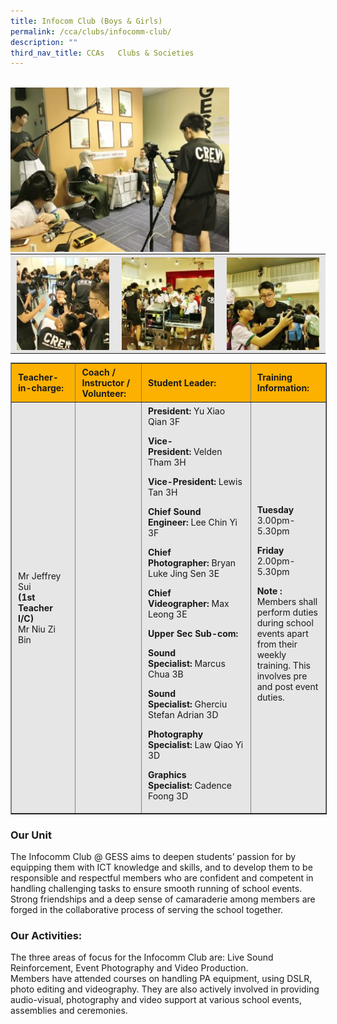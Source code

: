 ```yaml
---
title: Infocom Club (Boys & Girls)
permalink: /cca/clubs/infocomm-club/
description: ""
third_nav_title: CCAs   Clubs & Societies
---
```


<br>
<img src="/images/infocomm%201%20Small.jpeg" 
         style="width:350px"
	/>

<table class=" aligncenter" style="box-sizing: inherit; border-collapse: collapse; border-spacing: 0px; max-width: 100%; margin: auto; display: block; clear: both; color: rgb(34, 34, 34); font-family: &quot;Source Sans Pro&quot;, sans-serif; font-size: 16px; font-style: normal; font-variant-ligatures: normal; font-variant-caps: normal; font-weight: 400; letter-spacing: normal; orphans: 2; text-align: start; text-transform: none; white-space: normal; widows: 2; word-spacing: 0px; -webkit-text-stroke-width: 0px; background-color: rgb(255, 255, 255); text-decoration-thickness: initial; text-decoration-style: initial; text-decoration-color: initial; width: 826.664px;"><tbody style="box-sizing: inherit;"><tr style="box-sizing: inherit; background: rgb(230, 230, 230);"><td style="box-sizing: inherit; padding: 5px 10px; text-align: center;"><a href="/images/infocomm%202.jpeg" target="_blank" rel="noopener noreferrer" style="box-sizing: inherit; background-color: transparent; transition: all 0.25s ease-in-out 0s; outline: 0px; color: rgb(255, 208, 26); text-decoration: underline;"><img class="aligncenter wp-image-19478 size-thumbnail" src="/images/infocomm%202.jpeg" alt="Img 9186" width="150" height="150" style="box-sizing: inherit; border: 0px; vertical-align: middle; max-width: 100%; height: auto; margin: auto; display: block; clear: both;"></a></td><td style="box-sizing: inherit; padding: 5px 10px; text-align: center;"><a href="/images/infocomm%203.jpeg" target="_blank" rel="noopener noreferrer" style="box-sizing: inherit; background-color: transparent; transition: all 0.25s ease-in-out 0s; color: rgb(241, 174, 22); text-decoration: underline;"><img class="aligncenter wp-image-19571 size-thumbnail" src="/images/infocomm%203.jpeg" alt="Img 3598 (1024x683)" width="150" height="150" style="box-sizing: inherit; border: 0px; vertical-align: middle; max-width: 100%; height: auto; margin: auto; display: block; clear: both;"></a></td><td style="box-sizing: inherit; padding: 5px 10px; text-align: center;"><a href="/images/infocomm%204.jpeg" target="_blank" rel="noopener noreferrer" style="box-sizing: inherit; background-color: transparent; transition: all 0.25s ease-in-out 0s; color: rgb(241, 174, 22); text-decoration: underline;"><img class="aligncenter wp-image-19572 size-thumbnail" src="/images/infocomm%204.jpeg" alt="Img 3609 (1024x683)" width="150" height="150" style="box-sizing: inherit; border: 0px; vertical-align: middle; max-width: 100%; height: auto; margin: auto; display: block; clear: both;"></a></td></tr></tbody></table>

<table border="1" align="center" style="box-sizing: inherit; border-collapse: collapse; border-spacing: 0px; max-width: 100%; width: 826.664px;"><tbody style="box-sizing: inherit;"><tr style="box-sizing: inherit; background: rgb(252, 177, 0);"><td style="box-sizing: inherit; padding: 5px 10px; width: 178px;"><strong style="box-sizing: inherit; font-weight: bold;">Teacher-in-charge:</strong></td><td style="box-sizing: inherit; padding: 5px 10px; width: 166px;"><strong style="box-sizing: inherit; font-weight: bold;">Coach / Instructor / Volunteer:</strong></td><td style="box-sizing: inherit; padding: 5px 10px; width: 233px;"><strong style="box-sizing: inherit; font-weight: bold;">Student Leader:</strong></td><td style="box-sizing: inherit; padding: 5px 10px; width: 193px;"><strong style="box-sizing: inherit; font-weight: bold;">Training Information:</strong></td></tr><tr style="box-sizing: inherit; background: rgb(230, 230, 230);"><td style="box-sizing: inherit; padding: 5px 10px; width: 178px;">Mr Jeffrey Sui<br style="box-sizing: inherit;"><strong style="box-sizing: inherit; font-weight: bold;">(1st Teacher I/C)</strong><br style="box-sizing: inherit;">Mr Niu Zi Bin</td><td style="box-sizing: inherit; padding: 5px 10px; width: 166px;"></td><td style="box-sizing: inherit; padding: 5px 10px; width: 233px;"><strong style="box-sizing: inherit; font-weight: bold;">President:<span>&nbsp;</span></strong>Yu Xiao Qian 3F<p style="box-sizing: inherit;"></p><p style="box-sizing: inherit;"><strong style="box-sizing: inherit; font-weight: bold;">Vice-President:<span>&nbsp;</span></strong>Velden Tham 3H</p><p style="box-sizing: inherit;"><strong style="box-sizing: inherit; font-weight: bold;">Vice-President:<span>&nbsp;</span></strong>Lewis Tan 3H</p><p style="box-sizing: inherit;"><strong style="box-sizing: inherit; font-weight: bold;">Chief Sound Engineer:<span>&nbsp;</span></strong>Lee Chin Yi 3F</p><p style="box-sizing: inherit;"><strong style="box-sizing: inherit; font-weight: bold;">Chief Photographer:<span>&nbsp;</span></strong>Bryan Luke Jing Sen 3E</p><p style="box-sizing: inherit;"><strong style="box-sizing: inherit; font-weight: bold;">Chief Videographer:<span>&nbsp;</span></strong>Max Leong 3E</p><p style="box-sizing: inherit;"><strong style="box-sizing: inherit; font-weight: bold;">Upper Sec Sub-com:</strong></p><p style="box-sizing: inherit;"><strong style="box-sizing: inherit; font-weight: bold;">Sound Specialist:<span>&nbsp;</span></strong>Marcus Chua 3B</p><p style="box-sizing: inherit;"><strong style="box-sizing: inherit; font-weight: bold;">Sound Specialist:<span>&nbsp;</span></strong>Gherciu Stefan Adrian 3D</p><p style="box-sizing: inherit;"><strong style="box-sizing: inherit; font-weight: bold;">Photography Specialist:<span>&nbsp;</span></strong>Law Qiao Yi 3D</p><p style="box-sizing: inherit;"><strong style="box-sizing: inherit; font-weight: bold;">Graphics Specialist:<span>&nbsp;</span></strong>Cadence Foong 3D</p></td><td style="box-sizing: inherit; padding: 5px 10px; width: 193px;"><strong style="box-sizing: inherit; font-weight: bold;">Tuesday</strong><br style="box-sizing: inherit;">3.00pm-5.30pm<p style="box-sizing: inherit;"></p><p style="box-sizing: inherit;"><strong style="box-sizing: inherit; font-weight: bold;">Friday</strong><br style="box-sizing: inherit;">2.00pm-5.30pm</p><p style="box-sizing: inherit;"><strong style="box-sizing: inherit; font-weight: bold;">Note :</strong><br style="box-sizing: inherit;">Members shall perform duties during school events apart from their weekly training. This involves pre and post event duties.</p></td></tr></tbody></table>

### Our Unit

The Infocomm Club @ GESS aims to deepen students’ passion for by equipping them with ICT knowledge and skills, and to develop them to be responsible and respectful members who are confident and competent in handling challenging tasks to ensure smooth running of school events.  
Strong friendships and a deep sense of camaraderie among members are forged in the collaborative process of serving the school together.

### Our Activities:

The three areas of focus for the Infocomm Club are: Live Sound Reinforcement, Event Photography and Video Production.  
Members have attended courses on handling PA equipment, using DSLR, photo editing and videography. They are also actively involved in providing audio-visual, photography and video support at various school events, assemblies and ceremonies.